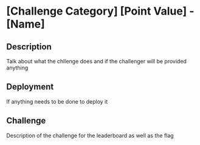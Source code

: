 # [Challenge Category] [Point Value] - [Name]

## Description

Talk about what the chllenge does and if the challenger will be provided anything

## Deployment

If anything needs to be done to deploy it

## Challenge

Description of the challenge for the leaderboard as well as the flag

